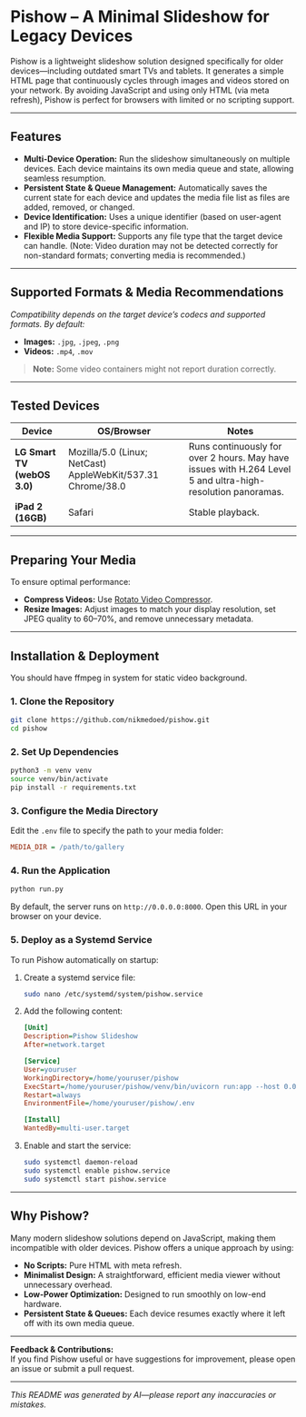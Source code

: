 # Pishow – A Minimal Slideshow for Legacy Devices

Pishow is a lightweight slideshow solution designed specifically for older devices—including outdated smart TVs and
tablets. It generates a simple HTML page that continuously cycles through images and videos stored on your network. By
avoiding JavaScript and using only HTML (via meta refresh), Pishow is perfect for browsers with limited or no scripting
support.

---

## Features

- **Multi-Device Operation:** Run the slideshow simultaneously on multiple devices. Each device maintains its own media
  queue and state, allowing seamless resumption.
- **Persistent State & Queue Management:** Automatically saves the current state for each device and updates the media
  file list as files are added, removed, or changed.
- **Device Identification:** Uses a unique identifier (based on user-agent and IP) to store device-specific information.
- **Flexible Media Support:** Supports any file type that the target device can handle. (Note: Video duration may not be
  detected correctly for non-standard formats; converting media is recommended.)

---

## Supported Formats & Media Recommendations

*Compatibility depends on the target device’s codecs and supported formats. By default:*

- **Images:** `.jpg`, `.jpeg`, `.png`
- **Videos:** `.mp4`, `.mov`

> **Note:** Some video containers might not report duration correctly.

---

## Tested Devices

| Device                      | OS/Browser                                                  | Notes                                                                                                       |
|-----------------------------|-------------------------------------------------------------|-------------------------------------------------------------------------------------------------------------|
| **LG Smart TV (webOS 3.0)** | Mozilla/5.0 (Linux; NetCast) AppleWebKit/537.31 Chrome/38.0 | Runs continuously for over 2 hours. May have issues with H.264 Level 5 and ultra-high-resolution panoramas. |
| **iPad 2 (16GB)**           | Safari                                                      | Stable playback.                                                                                            |

---

## Preparing Your Media

To ensure optimal performance:

- **Compress Videos:** Use [Rotato Video Compressor](https://tools.rotato.app/compress).
- **Resize Images:** Adjust images to match your display resolution, set JPEG quality to 60–70%, and remove unnecessary
  metadata.

---

## Installation & Deployment

You should have ffmpeg in system for static video background.

### 1. Clone the Repository

```sh
git clone https://github.com/nikmedoed/pishow.git
cd pishow
```

### 2. Set Up Dependencies

```sh
python3 -m venv venv
source venv/bin/activate
pip install -r requirements.txt
```

### 3. Configure the Media Directory

Edit the `.env` file to specify the path to your media folder:

```ini
MEDIA_DIR = /path/to/gallery
```

### 4. Run the Application

```sh
python run.py
```

By default, the server runs on `http://0.0.0.0:8000`. Open this URL in your browser on your device.

### 5. Deploy as a Systemd Service

To run Pishow automatically on startup:

1. Create a systemd service file:
   ```sh
   sudo nano /etc/systemd/system/pishow.service
   ```

2. Add the following content:
   ```ini
   [Unit]
   Description=Pishow Slideshow
   After=network.target

   [Service]
   User=youruser
   WorkingDirectory=/home/youruser/pishow
   ExecStart=/home/youruser/pishow/venv/bin/uvicorn run:app --host 0.0.0.0 --port 8000 --reload=false
   Restart=always
   EnvironmentFile=/home/youruser/pishow/.env

   [Install]
   WantedBy=multi-user.target
   ```

3. Enable and start the service:
   ```sh
   sudo systemctl daemon-reload
   sudo systemctl enable pishow.service
   sudo systemctl start pishow.service
   ```

---

## Why Pishow?

Many modern slideshow solutions depend on JavaScript, making them incompatible with older devices. Pishow offers a
unique approach by using:

- **No Scripts:** Pure HTML with meta refresh.
- **Minimalist Design:** A straightforward, efficient media viewer without unnecessary overhead.
- **Low-Power Optimization:** Designed to run smoothly on low-end hardware.
- **Persistent State & Queues:** Each device resumes exactly where it left off with its own media queue.

---

**Feedback & Contributions:**  
If you find Pishow useful or have suggestions for improvement, please open an issue or submit a pull request.

---

*This README was generated by AI—please report any inaccuracies or mistakes.*